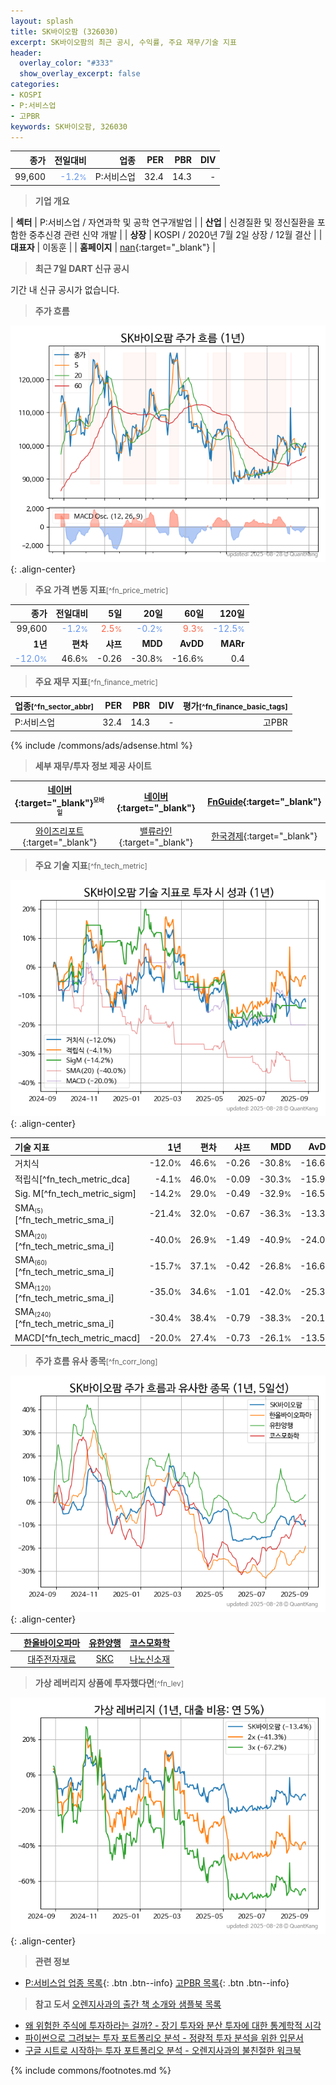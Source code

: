 ```yaml
---
layout: splash
title: SK바이오팜 (326030)
excerpt: SK바이오팜의 최근 공시, 수익률, 주요 재무/기술 지표
header:
  overlay_color: "#333"
  show_overlay_excerpt: false
categories:
- KOSPI
- P:서비스업
- 고PBR
keywords: SK바이오팜, 326030
---
```


| **종가** | **전일대비** | **업종** | **PER** | **PBR** | **DIV** |
| -------: | -----------: | -------: | ------: | ------: | ------: |
| 99,600 | <span style="color: cornflowerblue">-1.2<small>%</small></span> | P:서비스업 | 32.4 | 14.3 | - |

<!-- more -->


> **기업 개요**<a id="company"></a>

| <span style="white-space:nowrap;">**섹터**</span> | P:서비스업 / 자연과학 및 공학 연구개발업 |
| <span style="white-space:nowrap;">**산업**</span> | 신경질환 및 정신질환을 포함한 중추신경 관련 신약 개발 |
| <span style="white-space:nowrap;">**상장**</span> | KOSPI / 2020년 7월 2일 상장 / 12월 결산 |
| <span style="white-space:nowrap;">**대표자**</span> | 이동훈 |
| <span style="white-space:nowrap;">**홈페이지**</span> | [nan](nan){:target="_blank"} |


> **최근 7일 DART 신규 공시**<a id="dart"></a>

기간 내 신규 공시가 없습니다.


> **주가 흐름**<a id="price"></a>

![326030](/stock/images/326030.png){: .align-center}


> **주요 가격 변동 지표**<small>[^fn_price_metric]</small>

| **종가** | **전일대비** | **5일** | **20일** | **60일** | **120일** |
| -------: | -----------: | ------: | -------: | -------: | --------: |
| 99,600 | <span style="color: cornflowerblue">-1.2<small>%</small></span> | <span style="color: tomato">2.5<small>%</small></span> | <span style="color: cornflowerblue">-0.2<small>%</small></span> | <span style="color: tomato">9.3<small>%</small></span> | <span style="color: cornflowerblue">-12.5<small>%</small></span> |
| **1년** | **편차** | **샤프** | **MDD** | **AvDD** | **MARr** |
| <span style="color: cornflowerblue">-12.0<small>%</small></span> | 46.6<small>%</small> | -0.26 | -30.8<small>%</small> | -16.6<small>%</small> | 0.4 |


> **주요 재무 지표**<small>[^fn_finance_metric]</small>

| **업종**<small>[^fn_sector_abbr]</small> | **PER** | **PBR** | **DIV** | **평가**<small>[^fn_finance_basic_tags]</small> |
| :--------------------------------------- | ------: | ------: | ------: | ----------------------------------------------: |
| P:서비스업 | 32.4 | 14.3 | - | 고PBR |



{% include /commons/ads/adsense.html %}

> **세부 재무/투자 정보 제공 사이트**

| [네이버](https://m.stock.naver.com/domestic/stock/326030/finance/summary){:target="_blank"}<sup><small>모바일</small></sup> | [네이버](https://finance.naver.com/item/coinfo.naver?code=326030){:target="_blank"} | [FnGuide](https://comp.fnguide.com/SVO2/ASP/SVD_Invest.asp?gicode=A326030&MenuYn=Y){:target="_blank"} |
| :---: | :---: | :---: |
| [와이즈리포트](https://comp.wisereport.co.kr/company/c1040001.aspx?cmp_cd=326030){:target="_blank"} | [밸류라인](https://www.valueline.co.kr/finance/summary/326030){:target="_blank"} | [한국경제](https://markets.hankyung.com/stock/326030/financial-summary){:target="_blank"} |


> **주요 기술 지표**<small>[^fn_tech_metric]</small>


![326030](/stock/images/326030_tech.png){: .align-center}

| **기술 지표** | **1년** | **편차** | **샤프** | **MDD** | **AvDD** |
| :------------ | ------: | -----------: | -------: | ------: | -------: |
| 거치식 | -12.0<small>%</small> | 46.6<small>%</small> | -0.26 | -30.8<small>%</small> | -16.6<small>%</small> |
| 적립식[^fn_tech_metric_dca] | -4.1<small>%</small> | 46.0<small>%</small> | -0.09 | -30.3<small>%</small> | -15.9<small>%</small> |
| Sig. M[^fn_tech_metric_sigm] | -14.2<small>%</small> | 29.0<small>%</small> | -0.49 | -32.9<small>%</small> | -16.5<small>%</small> |
| SMA<small><sub>(5)</sub></small>[^fn_tech_metric_sma_i] | -21.4<small>%</small> | 32.0<small>%</small> | -0.67 | -36.3<small>%</small> | -13.3<small>%</small> |
| SMA<small><sub>(20)</sub></small>[^fn_tech_metric_sma_i] | -40.0<small>%</small> | 26.9<small>%</small> | -1.49 | -40.9<small>%</small> | -24.0<small>%</small> |
| SMA<small><sub>(60)</sub></small>[^fn_tech_metric_sma_i] | -15.7<small>%</small> | 37.1<small>%</small> | -0.42 | -26.8<small>%</small> | -16.6<small>%</small> |
| SMA<small><sub>(120)</sub></small>[^fn_tech_metric_sma_i] | -35.0<small>%</small> | 34.6<small>%</small> | -1.01 | -42.0<small>%</small> | -25.3<small>%</small> |
| SMA<small><sub>(240)</sub></small>[^fn_tech_metric_sma_i] | -30.4<small>%</small> | 38.4<small>%</small> | -0.79 | -38.3<small>%</small> | -20.1<small>%</small> |
| MACD[^fn_tech_metric_macd] | -20.0<small>%</small> | 27.4<small>%</small> | -0.73 | -26.1<small>%</small> | -13.5<small>%</small> |


> **주가 흐름 유사 종목**<a id="corr"></a><small>[^fn_corr_long]</small>

![326030](/stock/images/326030_corr.png){: .align-center}

|       | [한올바이오파마](/009420/) | [유한양행](/000100/) | [코스모화학](/005420/) |
| :---: | :------------------------------------: | :------------------------------------: | :------------------------------------: |
|       | [대주전자재료](/078600/) | [SKC](/011790/) | [나노신소재](/121600/) |


> **가상 레버리지 상품에 투자했다면**<a id="2x"></a><small>[^fn_lev]</small>

![326030](/stock/images/326030_2x.png){: .align-center}


> **관련 정보**

- [P:서비스업 업종 목록](/stats/sector/kospi_업종_서비스업_종목/){: .btn .btn--info} [고PBR 목록](/fn/fn_high_pbr/){: .btn .btn--info}

> **참고 도서** [오렌지사과의 출간 책 소개와 샘플북 목록](https://kongdori.tistory.com/691)

- [왜 위험한 주식에 투자하라는 걸까? - 장기 투자와 분산 투자에 대한 통계학적 시각](https://kongdori.tistory.com/421)
- [파이썬으로 그려보는 투자 포트폴리오 분석  - 정량적 투자 분석을 위한 입문서](https://kongdori.tistory.com/643)
- [구글 시트로 시작하는 투자 포트폴리오 분석 - 오렌지사과의 불친절한 워크북](https://kongdori.tistory.com/449)


{% include commons/footnotes.md %}